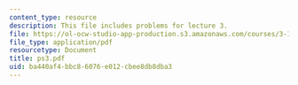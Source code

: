 ```yaml
---
content_type: resource
description: This file includes problems for lecture 3.
file: https://ol-ocw-studio-app-production.s3.amazonaws.com/courses/3-185-transport-phenomena-in-materials-engineering-fall-2003/ba440af4bbc86076e012cbee8db8dba3_ps3.pdf
file_type: application/pdf
resourcetype: Document
title: ps3.pdf
uid: ba440af4-bbc8-6076-e012-cbee8db8dba3
---
```

